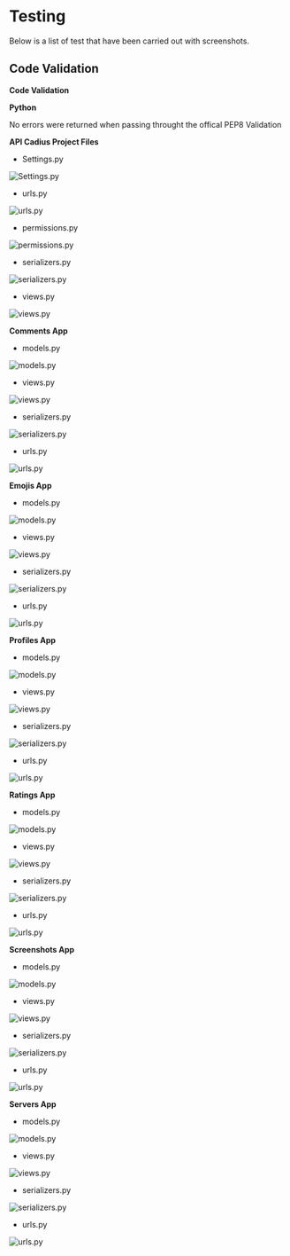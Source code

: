 # Testing

Below is a list of test that have been carried out with screenshots.

## Code Validation
__Code Validation__

__Python__

No errors were returned when passing throught the offical PEP8 Validation

__API Cadius Project Files__

- Settings.py

![Settings.py](documents/testing/settings-validation.jpg)
- urls.py

![urls.py](documents/testing/urls-validation.pjg.JPG)
- permissions.py

![permissions.py](documents/testing/permissions-validation.jpg)
- serializers.py

![serializers.py](documents/testing/serializer-validation.jpg)
- views.py

![views.py](documents/testing/views-validation.jpg)

__Comments App__

- models.py

![models.py](documents/testing/comments-model-validation.jpg)
- views.py

![views.py](documents/testing/comments-views-validation.jpg)
- serializers.py

![serializers.py](documents/testing/comments-serializers-validation.jpg)
- urls.py

![urls.py](documents/testing/comments-urls-validation.jpg)

__Emojis App__

- models.py

![models.py](documents/testing/emojis-models-validation.jpg)
- views.py

![views.py](documents/testing/emojis-views-validation.jpg)
- serializers.py

![serializers.py](documents/testing/emojis-serializers-validation.jpg)
- urls.py

![urls.py](documents/testing/emojis-urls-validation.jpg)

__Profiles App__

- models.py

![models.py](documents/testing/profiles-models-validation.jpg)
- views.py

![views.py](documents/testing/profiles-views-validation.jpg)
- serializers.py

![serializers.py](documents/testing/profiles-serializers-validation.jpg)
- urls.py

![urls.py](documents/testing/profiles-urls-validation.jpg)

__Ratings App__

- models.py

![models.py](documents/testing/ratings-models-validation.jpg)
- views.py

![views.py](documents/testing/ratings-views-validation.jpg)
- serializers.py

![serializers.py](documents/testing/ratings-serializers-validation.jpg)
- urls.py

![urls.py](documents/testing/ratings-urls-validation.jpg)

__Screenshots App__

- models.py

![models.py](documents/testing/screenshots-models-validation.jpg)
- views.py

![views.py](documents/testing/screenshots-views-validation.jpg)
- serializers.py

![serializers.py](documents/testing/screenshots-serializers-validation.jpg)
- urls.py

![urls.py](documents/testing/screenshots-urls-validation.jpg)

__Servers App__

- models.py

![models.py](documents/testing/servers-models-validation.jpg)
- views.py

![views.py](documents/testing/servers-views-validation.jpg)
- serializers.py

![serializers.py](documents/testing/servers-serializers-validation.jpg)
- urls.py

![urls.py](documents/testing/servers-urls-validation.jpg)